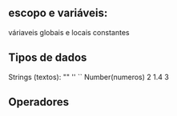 ## escopo e variáveis:
váriaveis globais e locais
constantes

## Tipos de dados

Strings (textos): "" '' ``
Number(numeros) 2 1.4 3

## Operadores

